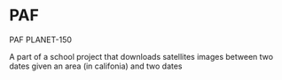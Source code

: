 # PAF
PAF PLANET-150

A part of a school project that downloads satellites images between two dates given an area (in califonia) and two dates 
